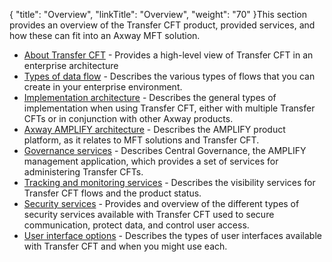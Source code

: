 {
    "title": "Overview",
    "linkTitle": "Overview",
    "weight": "70"
}This section provides an overview of the Transfer CFT product, provided services, and how these can fit into an Axway MFT solution.

-   [About <span class="mc-variable axway_variables.Component_Long_Name variable">Transfer CFT</span>](about_transfer_cft) - Provides a high-level view of Transfer CFT in an enterprise architecture
-   [Types of data flow](c_data_flow_descrpt) - Describes the various types of flows that you can create in your enterprise environment.
-   [Implementation architecture](c_use_cases_cft) - Describes the general types of implementation when using <span class="mc-variable axway_variables.Component_Short_Name variable">Transfer CFT</span>, either with multiple <span class="mc-variable axway_variables.Component_Short_Name variable">Transfer CFT</span>s or in conjunction with other <span class="mc-variable axway_variables.Company_Name variable">Axway</span> products.
-   [Axway AMPLIFY architecture](suite_architecture) - Describes the <span class="mc-variable axway_variables.Platform_or_Suite_Long_Name variable">AMPLIFY</span> product platform, as it relates to MFT solutions and <span class="mc-variable axway_variables.Component_Long_Name variable">Transfer CFT</span>.
-   [Governance services](c_cg_concepts) - Describes <span class="mc-variable Primary.CG or_UM variable">Central Governance</span>, the <span class="mc-variable axway_variables.Platform_or_Suite_Long_Name variable">AMPLIFY</span> management application, which provides a set of services for administering Transfer CFTs.
-   [Tracking and monitoring services](monitor_and_tracking_services) - Describes the visibility services for <span class="mc-variable axway_variables.Component_Long_Name variable">Transfer CFT</span> flows and the product status.
-   [Security services](intro_security) - Provides and overview of the different types of security services available with <span class="mc-variable axway_variables.Component_Long_Name variable">Transfer CFT</span> used to secure communication, protect data, and control user access.
-   [User interface options](intro_user_interfaces) - Describes the types of user interfaces available with <span class="mc-variable axway_variables.Component_Long_Name variable">Transfer CFT</span> and when you might use each.
